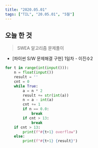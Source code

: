 ```yaml
---
title: "2020.05.01"
tags: ["TIL", "20.05.01", "5월"]
---
```


## 오늘 한 것

> SWEA 알고리즘 문제풀이

- [파이썬 S/W 문제해결 구현] 1일차 - 이진수2 

```python
for t in range(int(input())):
    n = float(input())
    result = ''
    cnt = 0
    while True:
        a = n * 2
        result += str(int(a))
        n = a - int(a)
        cnt += 1
        if n == 0.0:
            break
        if cnt > 13:
            break
    if cnt > 13:
        print(f"#{t+1} overflow")
    else:
        print(f"#{t+1} {result}")
```

